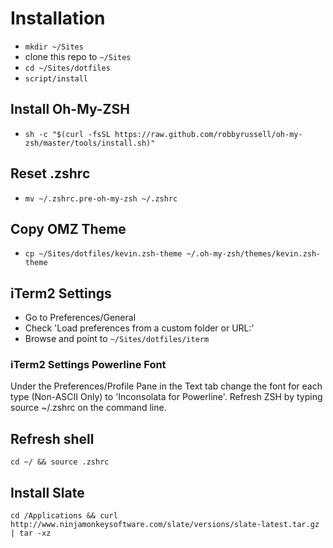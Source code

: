 # Installation
* `mkdir ~/Sites`
* clone this repo to `~/Sites`
* `cd ~/Sites/dotfiles`
* `script/install`


## Install Oh-My-ZSH
* `sh -c "$(curl -fsSL https://raw.github.com/robbyrussell/oh-my-zsh/master/tools/install.sh)"`

## Reset .zshrc
* `mv ~/.zshrc.pre-oh-my-zsh ~/.zshrc`

## Copy OMZ Theme
* `cp ~/Sites/dotfiles/kevin.zsh-theme ~/.oh-my-zsh/themes/kevin.zsh-theme`

## iTerm2 Settings
* Go to Preferences/General
* Check 'Load preferences from a custom folder or URL:'
* Browse and point to `~/Sites/dotfiles/iterm`

### iTerm2 Settings Powerline Font
Under the Preferences/Profile Pane in the Text tab change the font for each type (Non-ASCII Only) to 'Inconsolata for Powerline'.
Refresh ZSH by typing source ~/.zshrc on the command line.

## Refresh shell
`cd ~/ && source .zshrc`

## Install Slate
`cd /Applications && curl http://www.ninjamonkeysoftware.com/slate/versions/slate-latest.tar.gz | tar -xz`
